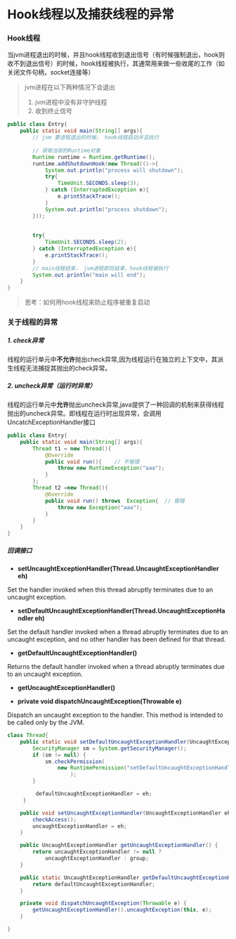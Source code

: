 # Hook线程以及捕获线程的异常
### Hook**线程**
当jvm进程退出的时候，并且hook线程收到退出信号（有时候强制退出，hook则收不到退出信号）的时候，hook线程被执行，其通常用来做一些收尾的工作（如关闭文件句柄，socket连接等）
> jvm进程在以下两种情况下会退出
> 1. jvm进程中没有非守护线程
> 2. 收到终止信号
```java
public class Entry{
    public static void main(String[] args){
        // jvm 要进程退出的时候， hook线程启动并且执行 
        
        // 获取当前的Runtime对象
        Runtime runtime = Runtime.getRuntime();
        runtime.addShutdownHook(new Thread(()->{
            System.out.println("process will shutdown");
            try{
                TimeUnit.SECONDS.sleep(3);
            } catch (InterruptedException e){
                e.printStackTrace();
            }
            System.out.println("process shutdown");
        }));
        
        
        try{
            TimeUnit.SECONDS.sleep(2);
        } catch (InterruptedException e){
            e.printStackTrace();
        }
        // main线程结束， jvm进程即将结束，hook线程被执行
        System.out.println("main will end");
    }
}
```
> 思考：如何用hook线程来防止程序被重复启动


### 关于线程的异常
##### 1. check异常
线程的运行单元中**不允许**抛出check异常,因为线程运行在独立的上下文中，其派生线程无法捕捉其抛出的check异常。
##### 2. uncheck异常（运行时异常）
线程的运行单元中**允许**抛出uncheck异常,java提供了一种回调的机制来获得线程抛出的uncheck异常。即线程在运行时出现异常，会调用UncatchExceptionHandler接口
```java
public class Entry{
    public static void main(String[] args){
        Thread t1 = new Thread(){
            @Override
            public void run(){    // 不报错
                throw new RuntimeException("aaa");
            }
        };
        Thread t2 =new Thread(){
            @Override
            public void run() throws  Exception{  // 报错
                throw new Exception("aaa");
            }
        }
    }
}
```
##### 回调接口

- **setUncaughtExceptionHandler(Thread.UncaughtExceptionHandler eh)**

Set the handler invoked when this thread abruptly terminates due to an uncaught exception.

- **setDefaultUncaughtExceptionHandler(Thread.UncaughtExceptionHandler eh)**

Set the default handler invoked when a thread abruptly terminates due to an uncaught exception, and no other handler has been defined for that thread.

- **getDefaultUncaughtExceptionHandler()**

Returns the default handler invoked when a thread abruptly terminates due to an uncaught exception.

- **getUncaughtExceptionHandler()**

-  **private void dispatchUncaughtException(Throwable e)** 

Dispatch an uncaught exception to the handler. This method is intended to be called only by the JVM.
```java
class Thread{
    public static void setDefaultUncaughtExceptionHandler(UncaughtExceptionHandler eh) {
        SecurityManager sm = System.getSecurityManager();
        if (sm != null) {
            sm.checkPermission(
                new RuntimePermission("setDefaultUncaughtExceptionHandler")
                    );
        }

         defaultUncaughtExceptionHandler = eh;
     }

    public void setUncaughtExceptionHandler(UncaughtExceptionHandler eh) {
        checkAccess();
        uncaughtExceptionHandler = eh;
    }

    public UncaughtExceptionHandler getUncaughtExceptionHandler() {
        return uncaughtExceptionHandler != null ?
            uncaughtExceptionHandler : group;
    }

    public static UncaughtExceptionHandler getDefaultUncaughtExceptionHandler(){
        return defaultUncaughtExceptionHandler;
    }

    private void dispatchUncaughtException(Throwable e) {
        getUncaughtExceptionHandler().uncaughtException(this, e);
    }

}
```